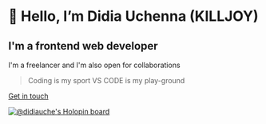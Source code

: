  # 👋 Hello, I’m Didia Uchenna (KILLJOY) 
 
## I'm a frontend web developer 

I'm a freelancer and I'm also open for collaborations 

> Coding is my sport VS CODE is my play-ground

 [Get in touch](https://linktr.ee/didiauche)


[![@didiauche's Holopin board](https://holopin.me/didiauche)](https://holopin.io/@didiauche)
<!---
D-KILLJOY/D-KILLJOY is a ✨ special ✨ repository because its `README.md` (this file) appears on your GitHub profile.
You can click the Preview link to take a look at your changes.
--->
